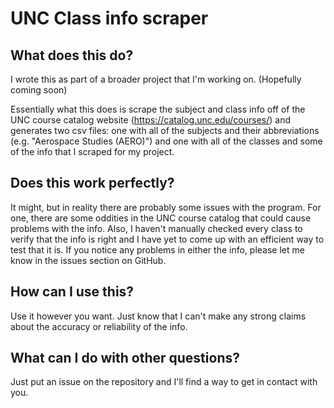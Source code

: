 # UNC Class info scraper

## What does this do?
I wrote this as part of a broader project that I'm working on. (Hopefully coming soon)

Essentially what this does is scrape the subject and class info off of the UNC course catalog website (https://catalog.unc.edu/courses/) and generates two csv files: one with all of the subjects and their abbreviations (e.g. "Aerospace Studies (AERO)") and one with all of the classes and some of the info that I scraped for my project.

## Does this work perfectly?
It might, but in reality there are probably some issues with the program. For one, there are some oddities in the UNC course catalog that could cause problems with the info. Also, I haven't manually checked every class to verify that the info is right and I have yet to come up with an efficient way to test that it is. If you notice any problems in either the info, please let me know in the issues section on GitHub.

## How can I use this?
Use it however you want. Just know that I can't make any strong claims about the accuracy or reliability of the info.

## What can I do with other questions?
Just put an issue on the repository and I'll find a way to get in contact with you.
